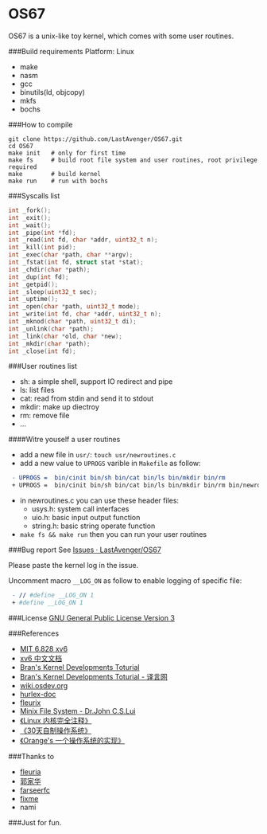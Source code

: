 OS67
===============================
OS67 is a unix-like toy kernel, which comes with some user routines.

###Build requirements
Platform: Linux
* make
* nasm
* gcc
* binutils(ld, objcopy)
* mkfs
* bochs
     
###How to compile  
```shell
git clone https://github.com/LastAvenger/OS67.git
cd OS67
make init   # only for first time
make fs     # build root file system and user routines, root privilege required
make        # build kernel
make run    # run with bochs
```

###Syscalls list
```c
int _fork();
int _exit();
int _wait();
int _pipe(int *fd);
int _read(int fd, char *addr, uint32_t n);
int _kill(int pid);
int _exec(char *path, char **argv);
int _fstat(int fd, struct stat *stat);
int _chdir(char *path);
int _dup(int fd);
int _getpid();
int _sleep(uint32_t sec);
int _uptime();
int _open(char *path, uint32_t mode);
int _write(int fd, char *addr, uint32_t n);
int _mknod(char *path, uint32_t di);
int _unlink(char *path);
int _link(char *old, char *new);
int _mkdir(char *path);
int _close(int fd);
```

###User routines list
* sh: a simple shell, support IO redirect and pipe
* ls: list files
* cat: read from stdin and send it to stdout
* mkdir: make up diectroy
* rm: remove file
* ...

####Witre youself a user routines
* add a new file in `usr/`: `touch usr/newroutines.c`
* add a new value to `UPROGS` varible in `Makefile` as follow:

```makefile
 - UPROGS =  bin/cinit bin/sh bin/cat bin/ls bin/mkdir bin/rm
 + UPROGS =  bin/cinit bin/sh bin/cat bin/ls bin/mkdir bin/rm bin/newroutines
```

* in newroutines.c you can use these header files:
    * usys.h: system call interfaces
    * uio.h: basic input output function
    * string.h: basic string operate function
* `make fs && make run` then you can run your user routines


###Bug report
See [Issues · LastAvenger/OS67](https://github.com/LastAvenger/OS67/issues)

Please paste the kernel log in the issue.

Uncomment macro `__LOG_ON` as follow to enable logging of specific file:

```makefile
 - // #define __LOG_ON 1
 + #define __LOG_ON 1
```

###License
[GNU General Public License Version 3](https://github.com/LastAvenger/OS67/blob/master/LICENSE)

###References
* [MIT 6.828 xv6](http://pdos.csail.mit.edu/6.828/2011/xv6.html)
* [xv6 中文文档](https://github.com/ranxian/xv6-chinese)
* [Bran's Kernel Developments Toturial](http://www.osdever.net/bkerndev/Docs/gettingstarted.htm)
* [Bran's Kernel Developments Toturial - 译言网](http://article.yeeyan.org/view/197439/161890)
* [wiki.osdev.org](http://wiki.osdev.org/Main_Page)
* [hurlex-doc](https://github.com/hurley25/hurlex-doc)
* [fleurix](https://github.com/Fleurer/fleurix)
* [Minix File System - Dr.John C.S.Lui](https://koala.cs.pub.ro/redmine/attachments/download/105/minix.pdf)
* [《Linux 内核完全注释》](http://book.douban.com/subject/1231236/)
* [《30天自制操作系统》](http://book.douban.com/subject/11530329/)
* [《Orange's 一个操作系统的实现》](http://book.douban.com/subject/3735649/)

###Thanks to
* [fleuria](http://fleurer-lee.com/)
* [郭家华](http://www.zhihu.com/people/guo-jiahua)
* [farseerfc](https://farseerfc.me/)
* [fixme](https://fbq.github.io/)
* nami

###Just for fun. 

